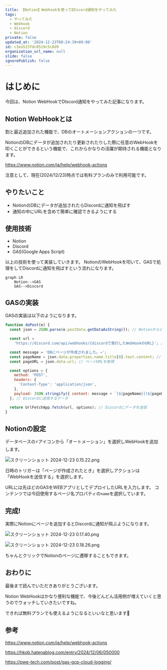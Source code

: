 ```yaml
---
title: 【Notion】Webhookを使ってDIscord通知をやってみた
tags:
  - やってみた
  - Webhook
  - discord
  - Notion
private: false
updated_at: '2024-12-23T00:24:39+09:00'
id: c3ea523fdc0519c5c8d9
organization_url_name: null
slide: false
ignorePublish: false
---
```

# はじめに

今回は、Notion WebHookでDIscord通知をやってみた記事になります。

## Notion WebHookとは

割と最近追加された機能で、DBのオートメーションアクションの一つです。

NotionのDBにデータが追加されたり更新されたりした際に任意のWebHookを叩くことができるという機能で、これからかなりの活躍が期待される機能となります。

https://www.notion.com/ja/help/webhook-actions

注意として、現在(2024/12/23)時点では有料プランのみで利用可能です。

## やりたいこと

- NotionのDBにデータが追加されたらDiscordに通知を飛ばす
- 通知の中にURLを含めて簡単に確認できるようにする

## 使用技術

- Notion
- Discord
- GAS(Google Apps Script)

以上の技術を使って実装していきます。
NotionのWebHookを叩いて、GASで処理をしてDiscordに通知を飛ばすという流れになります。

```mermaid
graph LR
    Notion-->GAS
    GAS-->Discord
```

## GASの実装

GASの実装は以下のようになります。

```javascript
function doPost(e) {
  const json = JSON.parse(e.postData.getDataAsString()); // Notionからのデータを取得

  const url =
    'https://discord.com/api/webhooks/{discordで発行したWebHookのURL}'; // Discord WebHookのURL

  const message = 'DBにページが作成されました。→';
  const pageName = json.data.properties.name.title[0].text.content; // ページ名を取得
  const pageURL = json.data.url; // ページURLを取得

  const options = {
    method: 'POST',
    headers: {
      'Content-Type': 'application/json',
    },
    payload: JSON.stringify({ content: message + `[${pageName}](${pageURL})` }),
  }; // Discordに送信するデータ

  return UrlFetchApp.fetch(url, options); // Discordにデータを送信
}
```

## Notionの設定

データベースの⚡️アイコンから「オートメーション」を選択しWebHookを追加します。

![スクリーンショット 2024-12-23 0.15.22.png](https://qiita-image-store.s3.ap-northeast-1.amazonaws.com/0/2778030/1074942b-047b-bff0-c5d2-5c198627cbee.png)

日時のトリガーは「ページが作成されたとき」を選択しアクションは「WebHookを送信する」を選択します。

URLには先ほどのGASをWEBアプリとしてデプロイしたURLを入力します。
コンテンツでは今回使用するページ名プロパティの`name`を選択しています。

## 完成!

実際にNotionにページを追加するとDiscordに通知が飛ぶようになります。

![スクリーンショット 2024-12-23 0.17.40.png](https://qiita-image-store.s3.ap-northeast-1.amazonaws.com/0/2778030/9b6804f4-4fe0-c443-03a0-ea0d68386d61.png)

![スクリーンショット 2024-12-23 0.18.26.png](https://qiita-image-store.s3.ap-northeast-1.amazonaws.com/0/2778030/7d6aed77-6092-1ee7-0bc1-0257cdf5e30f.png)

ちゃんとクリックでNotionのページに遷移することもできます。

## おわりに

最後まで読んでいただきありがとうございます。

Notion WebHookはかなり便利な機能で、今後どんどん活用例が増えていくと思うのでウォッチしていきたいですね。

できれば無料プランでも使えるようになるといいなと思います🫠

## 参考

https://www.notion.com/ja/help/webhook-actions

https://hkob.hatenablog.com/entry/2024/12/06/050000

https://pwe-tech.com/post/gas-gcp-cloud-logging/
